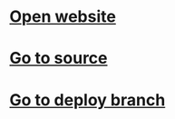 # [Open website](https://technicjelle.com/)
# [Go to source](https://github.com/TechnicJelle/TechnicJelle)
# [Go to deploy branch](../../tree/deploy)

